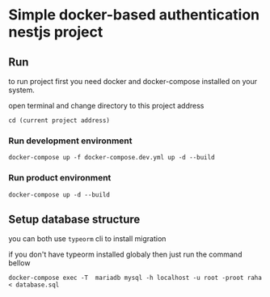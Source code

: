 # Simple docker-based authentication nestjs project

## Run

to run project first you need docker and docker-compose installed on your system.

open terminal and change directory to this project address

```
cd (current project address)
```

### Run development environment

```
docker-compose up -f docker-compose.dev.yml up -d --build
```

### Run product environment

```
docker-compose up -d --build
```

## Setup database structure

you can both use `typeorm` cli to install migration

if you don't have typeorm installed globaly then just run the command bellow

```
docker-compose exec -T  mariadb mysql -h localhost -u root -proot raha < database.sql
```
